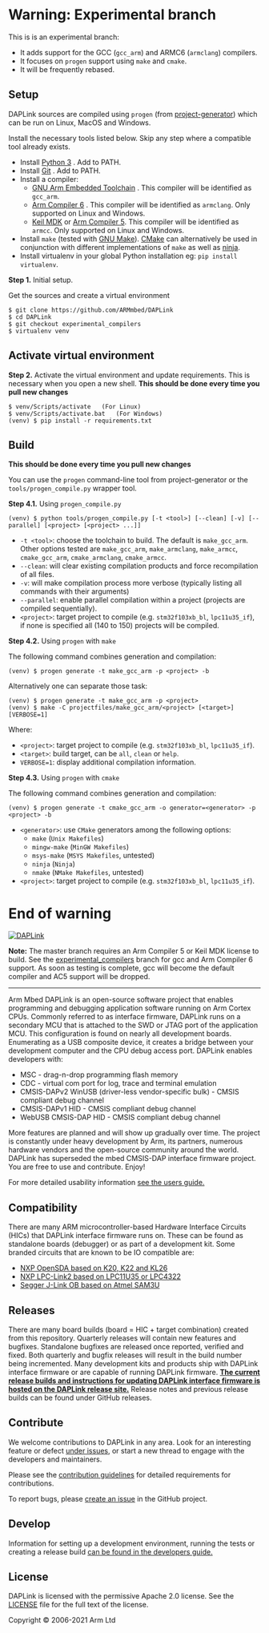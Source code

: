 # Warning: Experimental branch

This is is an experimental branch:
- It adds support for the GCC (`gcc_arm`) and ARMC6 (`armclang`) compilers.
- It focuses on `progen` support using `make` and `cmake`.
- It will be frequently rebased.

## Setup

DAPLink sources are compiled using `progen` (from [project-generator](https://github.com/project-generator/project_generator)) which can be run on Linux, MacOS and Windows.

Install the necessary tools listed below. Skip any step where a compatible tool already exists.

* Install [Python 3](https://www.python.org/downloads/) . Add to PATH.
* Install [Git](https://git-scm.com/downloads) . Add to PATH.
* Install a compiler:
    * [GNU Arm Embedded Toolchain](https://developer.arm.com/tools-and-software/open-source-software/developer-tools/gnu-toolchain/gnu-rm/downloads) . This compiler will be identified as `gcc_arm`.
    * [Arm Compiler 6](https://developer.arm.com/tools-and-software/embedded/arm-compiler) . This compiler will be identified as `armclang`. Only supported on Linux and Windows.
    * [Keil MDK](https://developer.arm.com/tools-and-software/embedded/keil-mdk) or [Arm Compiler 5](https://developer.arm.com/tools-and-software/embedded/arm-compiler/downloads/legacy-compilers#arm-compiler-5). This compiler will be identified as `armcc`. Only supported on Linux and Windows.
* Install `make` (tested with [GNU Make](https://www.gnu.org/software/make)). [CMake](https://cmake.org) can alternatively be used in conjunction with different implementations of `make` as well as [ninja](https://ninja-build.org).
* Install virtualenv in your global Python installation eg: `pip install virtualenv`.

**Step 1.** Initial setup.

Get the sources and create a virtual environment

```
$ git clone https://github.com/ARMmbed/DAPLink
$ cd DAPLink
$ git checkout experimental_compilers
$ virtualenv venv
```

## Activate virtual environment
**Step 2.** Activate the virtual environment and update requirements. This is necessary when you open a new shell. **This should be done every time you pull new changes**

```
$ venv/Scripts/activate   (For Linux)
$ venv/Scripts/activate.bat   (For Windows)
(venv) $ pip install -r requirements.txt
```

## Build
**This should be done every time you pull new changes**

You can use the `progen` command-line tool from project-generator or the `tools/progen_compile.py` wrapper tool.

**Step 4.1.** Using `progen_compile.py`

```
(venv) $ python tools/progen_compile.py [-t <tool>] [--clean] [-v] [--parallel] [<project> [<project> ...]]
```

* `-t <tool>`: choose the toolchain to build. The default is `make_gcc_arm`. Other options tested are `make_gcc_arm`, `make_armclang`, `make_armcc`, `cmake_gcc_arm`, `cmake_armclang`, `cmake_armcc`.
* `--clean`: will clear existing compilation products and force recompilation of all files.
* `-v`: will make compilation process more verbose (typically listing all commands with their arguments)
* `--parallel`: enable parallel compilation within a project (projects are compiled sequentially).
* `<project>`: target project to compile (e.g. `stm32f103xb_bl`, `lpc11u35_if`), if none is specified all (140 to 150) projects will be compiled.

**Step 4.2.** Using `progen` with `make`

The following command combines generation and compilation:

```
(venv) $ progen generate -t make_gcc_arm -p <project> -b
```

Alternatively one can separate those task:
```
(venv) $ progen generate -t make_gcc_arm -p <project>
(venv) $ make -C projectfiles/make_gcc_arm/<project> [<target>] [VERBOSE=1]
```
Where:
* `<project>`: target project to compile (e.g. `stm32f103xb_bl`, `lpc11u35_if`).
* `<target>`: build target, can be `all`, `clean` or `help`.
* `VERBOSE=1`: display additional compilation information.

**Step 4.3.** Using `progen` with `cmake`

The following command combines generation and compilation:

```
(venv) $ progen generate -t cmake_gcc_arm -o generator=<generator> -p <project> -b
```
* `<generator>`: use `CMake` generators among the following options:
    * `make` (`Unix Makefiles`)
    * `mingw-make` (`MinGW Makefiles`)
    * `msys-make` (`MSYS Makefiles`, untested)
    * `ninja` (`Ninja`)
    * `nmake` (`NMake Makefiles`, untested)
* `<project>`: target project to compile (e.g. `stm32f103xb_bl`, `lpc11u35_if`).

# End of warning

[![DAPLink](/docs/images/daplink-website-logo-link.png)](https://armmbed.github.io/DAPLink/)

**Note:** The master branch requires an Arm Compiler 5 or Keil MDK license to build. See the
[experimental_compilers](https://github.com/ARMmbed/DAPLink/tree/experimental_compilers) branch for gcc and Arm
Compiler 6 support. As soon as testing is complete, gcc will become the default compiler and AC5 support will be
dropped.

----

Arm Mbed DAPLink is an open-source software project that enables programming and debugging application software running on Arm Cortex CPUs. Commonly referred to as interface firmware, DAPLink runs on a secondary MCU that is attached to the SWD or JTAG port of the application MCU. This configuration is found on nearly all development boards. Enumerating as a USB composite device, it creates a bridge between your development computer and the CPU debug access port. DAPLink enables developers with:

* MSC - drag-n-drop programming flash memory
* CDC - virtual com port for log, trace and terminal emulation
* CMSIS-DAPv2 WinUSB (driver-less vendor-specific bulk) - CMSIS compliant debug channel
* CMSIS-DAPv1 HID - CMSIS compliant debug channel
* WebUSB CMSIS-DAP HID - CMSIS compliant debug channel

More features are planned and will show up gradually over time. The project is constantly under heavy development by Arm, its partners, numerous hardware vendors and the open-source community around the world. DAPLink has superseded the mbed CMSIS-DAP interface firmware project. You are free to use and contribute. Enjoy!

For more detailed usability information [see the users guide.](docs/USERS-GUIDE.md)

## Compatibility
There are many ARM microcontroller-based Hardware Interface Circuits (HICs) that DAPLink interface firmware runs on. These can be found as standalone boards (debugger) or as part of a development kit. Some branded circuits that are known to be IO compatible are:
* [NXP OpenSDA based on K20, K22 and KL26](http://www.nxp.com/products/software-and-tools/run-time-software/kinetis-software-and-tools/ides-for-kinetis-mcus/opensda-serial-and-debug-adapter:OPENSDA)
* [NXP LPC-Link2 based on LPC11U35 or LPC4322](https://www.nxp.com/support/developer-resources/hardware-development-tools/lpcxpresso-boards:LPCXPRESSO-BOARDS)
* [Segger J-Link OB based on Atmel SAM3U](https://www.segger.com/products/debug-probes/j-link/models/j-link-ob/)

## Releases
There are many board builds (board = HIC + target combination) created from this repository. Quarterly releases will contain new features and bugfixes. Standalone bugfixes are released once reported, verified and fixed. Both quarterly and bugfix releases will result in the build number being incremented. Many development kits and products ship with DAPLink interface firmware or are capable of running DAPLink firmware. **[The current release builds and instructions for updating DAPLink interface firmware is hosted on the DAPLink release site.](https://armmbed.github.io/DAPLink/)** Release notes and previous release builds can be found under GitHub releases.

## Contribute

We welcome contributions to DAPLink in any area. Look for an interesting feature or defect [under
issues](https://github.com/ARMmbed/DAPLink/issues), or start a new thread to engage with the
developers and maintainers.

Please see the [contribution guidelines](CONTRIBUTING.md) for detailed requirements for
contributions.

To report bugs, please [create an issue](https://github.com/ARMmbed/DAPLink/issues/new) in the
GitHub project.

## Develop
Information for setting up a development environment, running the tests or creating a release build [can be found in the developers guide.](docs/DEVELOPERS-GUIDE.md)

## License
DAPLink is licensed with the permissive Apache 2.0 license. See the [LICENSE](LICENSE) file for the
full text of the license.

Copyright © 2006-2021 Arm Ltd
